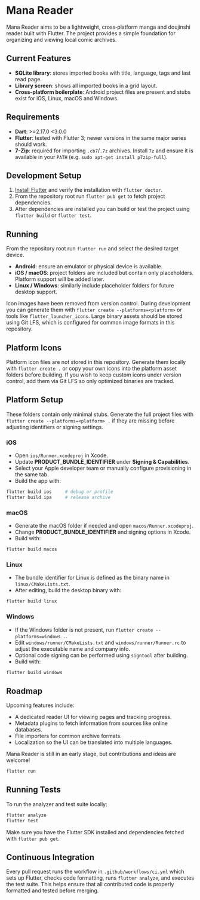 # Mana Reader

Mana Reader aims to be a lightweight, cross‑platform manga and doujinshi reader built with Flutter. The project provides a simple foundation for organizing and viewing local comic archives.

## Current Features

- **SQLite library**: stores imported books with title, language, tags and last read page.
- **Library screen**: shows all imported books in a grid layout.
- **Cross‑platform boilerplate**: Android project files are present and stubs exist for iOS, Linux, macOS and Windows.

## Requirements

- **Dart**: >=2.17.0 <3.0.0
- **Flutter**: tested with Flutter 3; newer versions in the same major series should work.
- **7-Zip**: required for importing `.cb7`/`.7z` archives. Install `7z` and ensure it is available in your `PATH` (e.g. `sudo apt-get install p7zip-full`).

## Development Setup

1. [Install Flutter](https://docs.flutter.dev/get-started/install) and verify the
   installation with `flutter doctor`.
2. From the repository root run `flutter pub get` to fetch project
   dependencies.
3. After dependencies are installed you can build or test the project using
   `flutter build` or `flutter test`.

## Running

From the repository root run `flutter run` and select the desired target device.

- **Android**: ensure an emulator or physical device is available.
- **iOS / macOS**: project folders are included but contain only placeholders. Platform support will be added later.
- **Linux / Windows**: similarly include placeholder folders for future desktop support.

Icon images have been removed from version control. During development you can generate them with `flutter create --platforms=<platform>` or tools like `flutter_launcher_icons`. Large binary assets should be stored using Git LFS, which is configured for common image formats in this repository.

## Platform Icons

Platform icon files are not stored in this repository. Generate them locally with `flutter create .` or copy your own icons into the platform asset folders before building. If you wish to keep custom icons under version control, add them via Git LFS so only optimized binaries are tracked.

## Platform Setup

These folders contain only minimal stubs. Generate the full project files with
`flutter create --platforms=<platform> .` if they are missing before adjusting
identifiers or signing settings.

### iOS

- Open `ios/Runner.xcodeproj` in Xcode.
- Update **PRODUCT_BUNDLE_IDENTIFIER** under **Signing & Capabilities**.
- Select your Apple developer team or manually configure provisioning in the same
  tab.
- Build the app with:

```bash
flutter build ios     # debug or profile
flutter build ipa     # release archive
```

### macOS

- Generate the macOS folder if needed and open `macos/Runner.xcodeproj`.
- Change **PRODUCT_BUNDLE_IDENTIFIER** and signing options in Xcode.
- Build with:

```bash
flutter build macos
```

### Linux

- The bundle identifier for Linux is defined as the binary name in
  `linux/CMakeLists.txt`.
- After editing, build the desktop binary with:

```bash
flutter build linux
```

### Windows

- If the Windows folder is not present, run `flutter create --platforms=windows .`.
- Edit `windows/runner/CMakeLists.txt` and `windows/runner/Runner.rc` to adjust
  the executable name and company info.
- Optional code signing can be performed using `signtool` after building.
- Build with:

```bash
flutter build windows
```

## Roadmap

Upcoming features include:

- A dedicated reader UI for viewing pages and tracking progress.
- Metadata plugins to fetch information from sources like online databases.
- File importers for common archive formats.
- Localization so the UI can be translated into multiple languages.

Mana Reader is still in an early stage, but contributions and ideas are welcome!


```bash
flutter run
```

## Running Tests

To run the analyzer and test suite locally:

```bash
flutter analyze
flutter test
```

Make sure you have the Flutter SDK installed and dependencies fetched with `flutter pub get`.

## Continuous Integration

Every pull request runs the workflow in `.github/workflows/ci.yml` which sets up
Flutter, checks code formatting, runs `flutter analyze`, and executes the test
suite. This helps ensure that all contributed code is properly formatted and
tested before merging.


